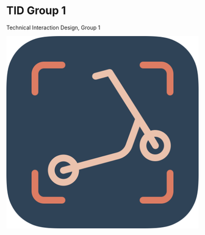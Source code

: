 # TID Group 1
 Technical Interaction Design, Group 1

![app icon](./assets/app_icon/app_icon_rounded@2x.png)
